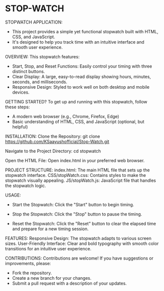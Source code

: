 # STOP-WATCH 

STOPWATCH APPLICATION:
- This project provides a simple yet functional stopwatch built with HTML, CSS, and JavaScript.
- It's designed to help you track time with an intuitive interface and smooth user experience.

OVERVIEW:
This stopwatch features:
- Start, Stop, and Reset Functions: Easily control your timing with three distinct buttons.
- Clear Display: A large, easy-to-read display showing hours, minutes, seconds, and milliseconds.
- Responsive Design: Styled to work well on both desktop and mobile devices.
  
GETTING STARTED?
To get up and running with this stopwatch, follow these steps:

- A modern web browser (e.g., Chrome, Firefox, Edge)
- Basic understanding of HTML, CSS, and JavaScript (optional, but helpful)
  
INSTALLATION:
Clone the Repository:
git clone https://github.com/KSaayushofficial/Stop-Watch.git

Navigate to the Project Directory:
cd stopwatch

Open the HTML File:
Open index.html in your preferred web browser.

PROJECT STRUCTURE:
index.html: The main HTML file that sets up the stopwatch interface.
CSS/stopWatch.css: Contains styles to make the stopwatch visually appealing.
JS/stopWatch.js: JavaScript file that handles the stopwatch logic.

USAGE:
- Start the Stopwatch:
Click the "Start" button to begin timing.

- Stop the Stopwatch:
Click the "Stop" button to pause the timing.

- Reset the Stopwatch:
Click the "Reset" button to clear the elapsed time and prepare for a new timing session.

FEATURES:
Responsive Design: The stopwatch adapts to various screen sizes.
User-Friendly Interface: Clear and bold typography with smooth color transitions for an intuitive user experience.

CONTRIBUTIONS:
Contributions are welcome! If you have suggestions or improvements, please:

- Fork the repository.
- Create a new branch for your changes.
- Submit a pull request with a description of your updates.
